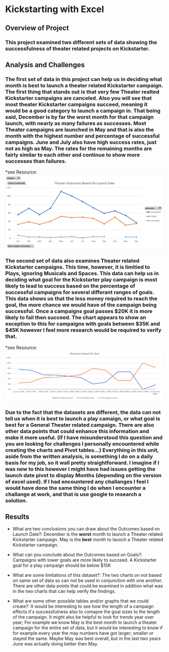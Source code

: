 # Kickstarting with Excel

## Overview of Project

### This project examined two different sets of data showing the successfulness of theater related projects on Kickstarter.

## Analysis and Challenges

### The first set of data in this project can help us in deciding what month is best to launch a theater related Kickstarter campaign. The first thing that stands out is that very few Theater realted Kickstarter campaigns are canceled. Also you will see that most theater Kickstarter campaigns succeed, meaning it would be a good category to launch a campaign in. That being said, December is by far the worst month for that campaign launch, with nearly as many failures as successes. Most Theater campaigns are launched in May and that is also the month with the highest number and percentage of successful campaigns. June and July also have high success rates, just not as high as May. The rates for the remaining months are fairly similar to each other and continue to show more successes than failures.
*see Resource: ![Theater_Outcomes_vs_Launch.png](resources/Theater_Outcomes_vs_Launch.png)

### The second set of data also examines Theater related Kickstarter campaigns. This time, however, it is limitied to Plays, ignoring Musicals and Spaces. This data can help us in deciding what goal for the Kickstarter play campaign is most likely to lead to success based on the percentage of successful campaigns for several differant ranges of goals. This data shows us that the less money required to reach the goal, the more chance we would have of the campaign being successful. Once a campaigns goal passes $20K it is more likely to fail then succeed. The chart appears to show an exception to this for campaigns with goals between $35K and $45K however I feel more research would be required to verify that.
*see Resource: ![Outcomes_vs_Goals.png](resources/Outcomes_vs_Goals.png)

### Due to the fact that the datasets are different, the data can not tell us when it is best to launch a play camaign, or what goal is best for a General Theater related campaign. There are also other data points that could enhance this information and make it more useful. (If I have misunderstood this question and you are looking for challenges I personally encountered while creating the charts and Pivot tables...) Everything in this unit, aside from the written analysis, is something I do on a daily basis for my job, so it wall pretty straightforward. I imagine if I was new to this however I might have had issues getting the launch date pivot to display Months (depending on the version of excel used). If I had encountered any challanges I feel I would have done the same thing I do when I encounter a challange at work, and that is use google to research a solution.

## Results

- What are two conclusions you can draw about the Outcomes based on Launch Date?: December is the **worst** month to launch a Theater related Kickstarter campaign. May is the **best** month to launch a Theater related Kickstarter campaign.

- What can you conclude about the Outcomes based on Goals?: Campaigns with lower goals are more likely to succeed. A Kickstarter goal for a play campaign should be below $15K

- What are some limitations of this dataset?: The two charts on not based on same set of data so can not be used in conjunction with one another. There are other data points that could be examined in addition what was in the two charts that can help verify the findings. 

- What are some other possible tables and/or graphs that we could create?: It would be interesting to see how the length of a campaign effects it's successfulness also to comapre the goal sizes to the length of the campaign. It might also be helpful to look for trends year over year; For example we know May is the best month to launch a theater campaign for the entire set of data, but it would be interesting to know if for example every year the may numbers have got larger; smaller or stayed the same. Maybe May was best overall, but in the last two years June was actually doing better then May.

